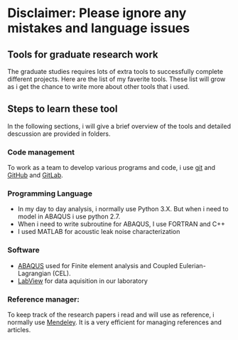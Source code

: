 # Disclaimer: Please ignore any mistakes and language issues


## Tools for graduate research work
The graduate studies requires lots of extra tools to successfully complete different projects. Here are the list of my faverite tools. These list will grow as i get the chance to write more about other tools that i used. 

## Steps to learn these tool
In the following sections, i will give a brief overview of the tools and detailed descussion are provided in folders.

### Code management
To work as a team to develop various programs and code, i use [git](https://git-scm.com/) and [GitHub](https://github.com/) and [GitLab](https://gitlab.com/).

### Programming Language

* In my day to day analysis, i normally use Python 3.X. But when i need to model in ABAQUS i use python 2.7. 
* When i need to write subroutine for ABAQUS, I use FORTRAN and C++
* I used MATLAB for acoustic leak noise characterization

### Software 

* [ABAQUS](https://www.3ds.com/products-services/simulia/products/abaqus/) used for Finite element analysis and Coupled Eulerian-Lagrangian (CEL). 
* [LabView](http://www.ni.com/en-ca/shop/labview.html?cid=Paid_Search-129008-US_Canada-Google_ESW1_LabVIEW_Broad&s_kwcid=AL!6304!3!277358336523!b!!g!!%2Blabview&gclid=Cj0KCQjw19DlBRCSARIsAOnfReiTznPVrliulcXmUspVofYA-Hm9p-qRSGfqhhz1ERTzRoVUUpOq4aYaAujCEALw_wcB) for data aquisition in our laboratory

### Reference manager:
To keep track of the research papers i read and will use as reference, i normally use [Mendeley](https://www.mendeley.com). It is a very efficient for managing references and articles.

